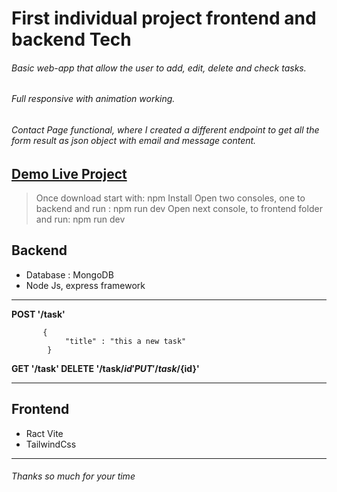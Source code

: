 # First individual project frontend and backend Tech

###### Basic web-app that allow the user to add, edit, delete and check tasks.

###### Full responsive with animation working.

###### Contact Page functional, where I created a different endpoint to get all the form result as json object with email and message content.

## [Demo Live Project](http://https://zesty-salamander-357f47.netlify.app/ "Demo Live Project")

> Once download start with: npm Install
> Open two consoles, one to backend and run : npm run dev
> Open next console, to frontend folder and run: npm run dev

## Backend

- Database : MongoDB
- Node Js, express framework

---

**POST '/task'**

           {
    			"title" : "this a new task"
    		}

**GET '/task'
DELETE '/task/${id}'
PUT '/task/${id}'**

---

## Frontend

- Ract Vite
- TailwindCss

---

###### Thanks so much for your time
